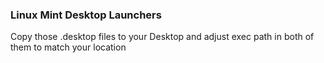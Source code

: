 ### Linux Mint Desktop Launchers

Copy those .desktop files to your Desktop and adjust exec path in both of them to match your location 